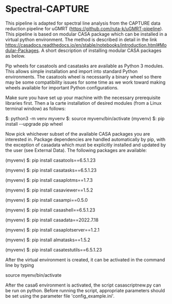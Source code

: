 # Spectral-CAPTURE
This pipeline is adapted for spectral line analysis from the CAPTURE data reduction pipeline for uGMRT (https://github.com/ruta-k/uGMRT-pipeline).
This pipeline is based on modular CASA package which can be installed in a virtual python environment. 
The method is described in detail in the link https://casadocs.readthedocs.io/en/stable/notebooks/introduction.html#Modular-Packages.
A short description of installing modular CASA packages as below.

Pip wheels for casatools and casatasks are available as Python 3 modules. This allows simple installation and import into standard Python environments. The casatools wheel is necessarily a binary wheel so there may be some compatibility issues for some time as we work toward making wheels available for important Python configurations.

Make sure you have set up your machine with the necessary prerequisite libraries first. Then a la carte installation of desired modules (from a Linux terminal window) as follows:

$: python3 -m venv myvenv
$: source myvenv/bin/activate
(myvenv) $: pip install --upgrade pip wheel

Now pick whichever subset of the available CASA packages you are interested in. Package dependencies are handled automatically by pip, with the exception of casadata which must be explicitly installed and updated by the user (see External Data). The following packages are available:

(myvenv) $: pip install casatools==6.5.1.23

(myvenv) $: pip install casatasks==6.5.1.23

(myvenv) $: pip install casaplotms==1.7.3

(myvenv) $: pip install casaviewer==1.5.2

(myvenv) $: pip install casampi==0.5.0

(myvenv) $: pip install casashell==6.5.1.23

(myvenv) $: pip install casadata==2022.7.18

(myvenv) $: pip install casaplotserver==1.2.1

(myvenv) $: pip install almatasks==1.5.2

(myvenv) $: pip install casatestutils==6.5.1.23


After the virtual environment is created, it can be activated in the command line by typing

source myenv/bin/activate

After the casa6 environment is activated, the script casascriptnew.py can be run on python. Before running the script, appropriate parameters should be set using the parameter file 'config_example.ini'.


